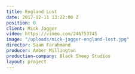 ```yaml
---
title: England Lost
date: 2017-12-11 13:22:00 Z
position: 0
client: Mick Jagger
video: https://vimeo.com/246753745
image: "/uploads/mick-jagger-england-lost.jpg"
director: Saam Farahmand
producer: Amber Millington
production-company: Black Sheep Studios
layout: project
---
```


